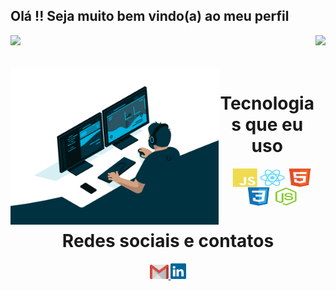 ## Olá !! Seja muito bem vindo(a) ao meu perfil

<div>
    <img height="180em" src="https://github-readme-stats.vercel.app/api?username=Matheus-Almeida21&show_icons=true&theme=transparent">
    <img height="180em" align="right" src="https://github-readme-stats.vercel.app/api/top-langs/?username=Matheus-Almeida21&layout=compact">
</div>
<br>
<div align="center">
  <div style="display: inline_block;"><br>
        <img align="left" height="250" alt="coding-time" src="code.gif">
        <h1 align="center">Tecnologias que eu uso</h1>
        <img align="center" height="30" width="40" alt="js-icon" src="https://raw.githubusercontent.com/devicons/devicon/master/icons/javascript/javascript-plain.svg">
        <img align="center" height="30" width="40" alt="reactjs-icon" src="https://raw.githubusercontent.com/devicons/devicon/master/icons/react/react-original.svg">
        <img align="center" height="30" width="40" alt="html5-icon" src="https://raw.githubusercontent.com/devicons/devicon/master/icons/html5/html5-original.svg">
        <img align="center" height="30" width="40" alt="css3-icon" src="https://raw.githubusercontent.com/devicons/devicon/master/icons/css3/css3-original.svg">
        <img align="center" height="30" width="40" alt="nodejs-icon" src="https://raw.githubusercontent.com/devicons/devicon/master/icons/nodejs/nodejs-original.svg">
  </div>
  <h1 align="center">Redes sociais e contatos</h1>
  <a href="mailto: matheus.cavallari7@gmail.com">
    <img width="30" src="gmail.svg">
  </a>
  <a href="https://www.linkedin.com/in/matheus-almeida-2601541b9/">
    <img width="25" src="linkedin.svg">
  </a>
</div>
